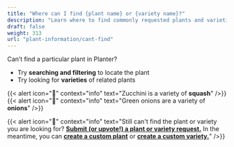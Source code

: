 ```yaml
---
title: "Where can I find {plant name} or {variety name}?"
description: "Learn where to find commonly requested plants and varieties"
draft: false
weight: 313
url: "plant-information/cant-find"
---
```


Can’t find a particular plant in Planter?<br />

- Try **searching and filtering** to locate the plant
- Try looking for **varieties** of related plants

{{< alert icon="🥒" context="info" text="Zucchini is a variety of **squash**" />}}
{{< alert icon="🧄" context="info" text="Green onions are a variety of **onions**" />}}

{{< alert icon="🧄" context="info" text="Still can't find the plant or variety you are looking for? [**Submit (or upvote!) a plant or variety request.**](https://planter.garden/requests) In the meantime, you can [**create a custom plant**](../create-plants) or [**create a custom variety.**](../custom-varieties)" />}}
